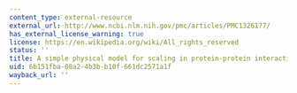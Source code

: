 ```yaml
---
content_type: external-resource
external_url: http://www.ncbi.nlm.nih.gov/pmc/articles/PMC1326177/
has_external_license_warning: true
license: https://en.wikipedia.org/wiki/All_rights_reserved
status: ''
title: A simple physical model for scaling in protein-protein interaction networks
uid: 6b151fba-08a2-4b3b-b10f-661dc2571a1f
wayback_url: ''
---
```

